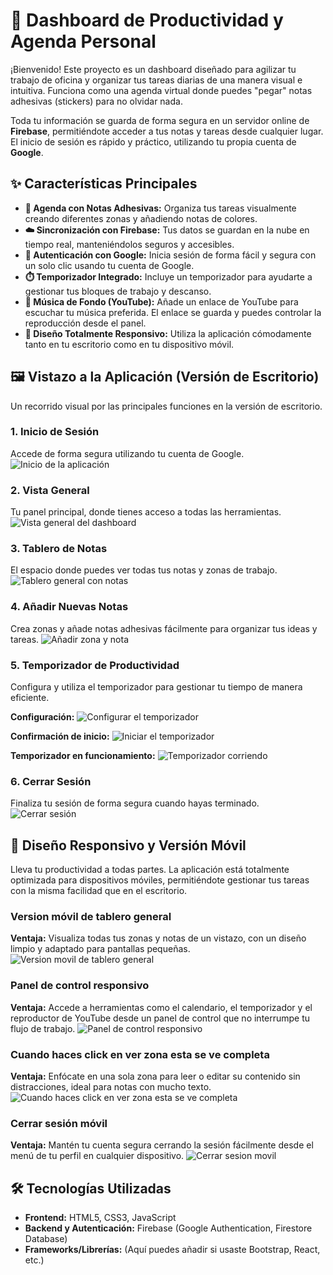# 🚀 Dashboard de Productividad y Agenda Personal

¡Bienvenido! Este proyecto es un dashboard diseñado para agilizar tu trabajo de oficina y organizar tus tareas diarias de una manera visual e intuitiva. Funciona como una agenda virtual donde puedes "pegar" notas adhesivas (stickers) para no olvidar nada.

Toda tu información se guarda de forma segura en un servidor online de **Firebase**, permitiéndote acceder a tus notas y tareas desde cualquier lugar. El inicio de sesión es rápido y práctico, utilizando tu propia cuenta de **Google**.

## ✨ Características Principales

*   **📝 Agenda con Notas Adhesivas:** Organiza tus tareas visualmente creando diferentes zonas y añadiendo notas de colores.
*   **☁️ Sincronización con Firebase:** Tus datos se guardan en la nube en tiempo real, manteniéndolos seguros y accesibles.
*   **🔐 Autenticación con Google:** Inicia sesión de forma fácil y segura con un solo clic usando tu cuenta de Google.
*   **⏱️ Temporizador Integrado:** Incluye un temporizador para ayudarte a gestionar tus bloques de trabajo y descanso.
*   **🎵 Música de Fondo (YouTube):** Añade un enlace de YouTube para escuchar tu música preferida. El enlace se guarda y puedes controlar la reproducción desde el panel.
*   **📱 Diseño Totalmente Responsivo:** Utiliza la aplicación cómodamente tanto en tu escritorio como en tu dispositivo móvil.

## 🖼️ Vistazo a la Aplicación (Versión de Escritorio)

Un recorrido visual por las principales funciones en la versión de escritorio.

### 1. Inicio de Sesión
Accede de forma segura utilizando tu cuenta de Google.
![Inicio de la aplicación](img/Inicio%20de%20aplicacion.jpeg)

### 2. Vista General
Tu panel principal, donde tienes acceso a todas las herramientas.
![Vista general del dashboard](img/Vista%20general.jpeg)

### 3. Tablero de Notas
El espacio donde puedes ver todas tus notas y zonas de trabajo.
![Tablero general con notas](img/Tablero%20general.jpeg)

### 4. Añadir Nuevas Notas
Crea zonas y añade notas adhesivas fácilmente para organizar tus ideas y tareas.
![Añadir zona y nota](img/Añadir%20zona%20y%20nota.jpeg)

### 5. Temporizador de Productividad
Configura y utiliza el temporizador para gestionar tu tiempo de manera eficiente.

**Configuración:**
![Configurar el temporizador](img/Temporizador%20con%20cronometro.jpeg)

**Confirmación de inicio:**
![Iniciar el temporizador](img/Iniciando%20temporizador.jpeg)

**Temporizador en funcionamiento:**
![Temporizador corriendo](img/temporizador%20corriendo.jpeg)

### 6. Cerrar Sesión
Finaliza tu sesión de forma segura cuando hayas terminado.
![Cerrar sesión](img/Cerrar%20sesion.jpeg)

## 📱 Diseño Responsivo y Versión Móvil

Lleva tu productividad a todas partes. La aplicación está totalmente optimizada para dispositivos móviles, permitiéndote gestionar tus tareas con la misma facilidad que en el escritorio.

### Version móvil de tablero general
**Ventaja:** Visualiza todas tus zonas y notas de un vistazo, con un diseño limpio y adaptado para pantallas pequeñas.
![Version movil de tablero general](img/Version%20movil%20de%20tablero%20general.jpeg)

### Panel de control responsivo
**Ventaja:** Accede a herramientas como el calendario, el temporizador y el reproductor de YouTube desde un panel de control que no interrumpe tu flujo de trabajo.
![Panel de control responsivo](img/Panel%20de%20control%20responsivo.jpeg)

### Cuando haces click en ver zona esta se ve completa
**Ventaja:** Enfócate en una sola zona para leer o editar su contenido sin distracciones, ideal para notas con mucho texto.
![Cuando haces click en ver zona esta se ve completa](img/Cuando%20haces%20click%20en%20ver%20zona%20esta%20se%20ve%20completa.jpeg)

### Cerrar sesión móvil
**Ventaja:** Mantén tu cuenta segura cerrando la sesión fácilmente desde el menú de tu perfil en cualquier dispositivo.
![Cerrar sesion movil](img/Cerrar%20sesion%20movil.jpeg)

## 🛠️ Tecnologías Utilizadas

*   **Frontend:** HTML5, CSS3, JavaScript
*   **Backend y Autenticación:** Firebase (Google Authentication, Firestore Database)
*   **Frameworks/Librerías:** (Aquí puedes añadir si usaste Bootstrap, React, etc.)
